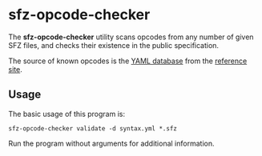 # sfz-opcode-checker

The **sfz-opcode-checker** utility scans opcodes from any number of given SFZ
files, and checks their existence in the public specification.

The source of known opcodes is the [YAML database](https://github.com/sfzformat/sfzformat.github.io/blob/source/_data/sfz/syntax.yml)
from the [reference site](https://sfzformat.github.io/).

## Usage

The basic usage of this program is:
```
sfz-opcode-checker validate -d syntax.yml *.sfz
```

Run the program without arguments for additional information.

